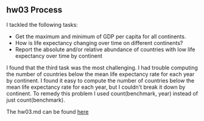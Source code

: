 ## hw03 Process ##

I tackled the following tasks:

* Get the maximum and minimum of GDP per capita for all continents.
* How is life expectancy changing over time on different continents?
* Report the absolute and/or relative abundance of countries with low life expectancy over time by continent

I found that the third task was the most challenging. I had trouble computing the number of countries below the mean life expectancy rate for each year by continent. I found it easy to compute the number of countries below the mean life expectancy rate for each year, but I couldn't break it down by continent. To remedy this problem I used count(benchmark, year) instead of just count(benchmark). 

The hw03.md can be found [here](https://github.com/peterwhitman/STAT545-whitman-peter/blob/master/hw03/hw03.md)
